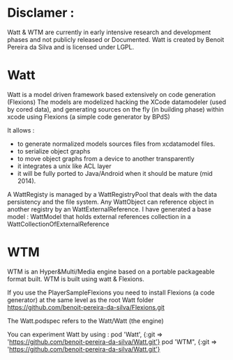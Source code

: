Disclamer : 
===========

Watt & WTM are currently in early intensive research and development phases and not publicly released or Documented.
Watt is created by Benoit Pereira da Silva and is licensed under LGPL.

Watt
====

Watt is a model driven framework based extensively on code generation (Flexions)
The models are modelized hacking the XCode datamodeler (used by cored data), and generating sources on the fly (in building phase) within xcode using Flexions (a simple code generator by BPdS)

It allows :

- to generate normalized models sources files from xcdatamodel files.
- to serialize object graphs
- to move object graphs from a device to another transparently
- it integrates a unix like ACL layer
- it will be fully ported to Java/Android when it should be mature (mid 2014).

A WattRegisty is managed by a WattRegistryPool that deals with the data persistency and the file system.
Any WattObject can reference object in another registry by an WattExternalReference.
I have generated a base model  : WattModel that holds external references collection in a WattCollectionOfExternalReference


WTM
====

WTM is an Hyper&Multi/Media engine based on a portable packageable format built.
WTM is built using watt & Flexions.

If you use the PlayerSampleFlexions you need to install Flexions (a code generator) at the same level as the root Watt folder
https://github.com/benoit-pereira-da-silva/Flexions.git

The Watt.podspec refers to the Watt/Watt (the engine)

You can experiment Watt by using :
pod 'Watt', {:git => 'https://github.com/benoit-pereira-da-silva/Watt.git'}
pod 'WTM", {:git => 'https://github.com/benoit-pereira-da-silva/Watt.git'}